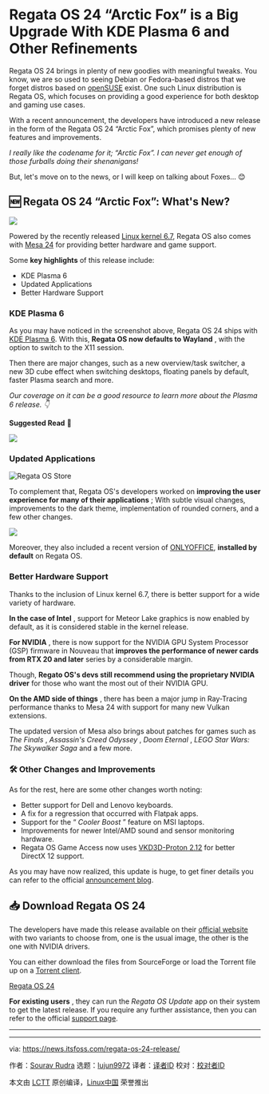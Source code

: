 [#]: subject: "Regata OS 24 “Arctic Fox” is a Big Upgrade With KDE Plasma 6 and Other Refinements"
[#]: via: "https://news.itsfoss.com/regata-os-24-release/"
[#]: author: "Sourav Rudra https://news.itsfoss.com/author/sourav/"
[#]: collector: "lujun9972/lctt-scripts-1705972010"
[#]: translator: " "
[#]: reviewer: " "
[#]: publisher: " "
[#]: url: " "

Regata OS 24 “Arctic Fox” is a Big Upgrade With KDE Plasma 6 and Other Refinements
======
Regata OS 24 brings in plenty of new goodies with meaningful tweaks.
You know, we are so used to seeing Debian or Fedora-based distros that we forget distros based on [openSUSE][1] exist. One such Linux distribution is Regata OS, which focuses on providing a good experience for both desktop and gaming use cases.

With a recent announcement, the developers have introduced a new release in the form of the Regata OS 24 “Arctic Fox”, which promises plenty of new features and improvements.

_I really like the codename for it; “Arctic Fox”. I can never get enough of those furballs doing their shenanigans!_

But, let's move on to the news, or I will keep on talking about Foxes... 😊

## 🆕 Regata OS 24 “Arctic Fox”: What's New?

![][2]

Powered by the recently released [Linux kernel 6.7][3], Regata OS also comes with [Mesa 24][4] for providing better hardware and game support.

Some **key highlights** of this release include:

  * KDE Plasma 6
  * Updated Applications
  * Better Hardware Support



### KDE Plasma 6

As you may have noticed in the screenshot above, Regata OS 24 ships with [KDE Plasma 6][5]. With this, **Regata OS now defaults to Wayland** , with the option to switch to the X11 session.

Then there are major changes, such as a new overview/task switcher, a new 3D cube effect when switching desktops, floating panels by default, faster Plasma search and more.

_Our coverage on it can be a good resource to learn more about the Plasma 6 release. 👇_

**Suggested Read** 📖

![][6]

### Updated Applications

![Regata OS Store][7]

To complement that, Regata OS's developers worked on **improving the user experience for many of their applications** ; With subtle visual changes, improvements to the dark theme, implementation of rounded corners, and a few other changes.

![][8]

Moreover, they also included a recent version of [ONLYOFFICE][9], **installed by default** on Regata OS.

### Better Hardware Support

Thanks to the inclusion of Linux kernel 6.7, there is better support for a wide variety of hardware.

**In the case of Intel** , support for Meteor Lake graphics is now enabled by default, as it is considered stable in the kernel release.

**For NVIDIA** , there is now support for the NVIDIA GPU System Processor (GSP) firmware in Nouveau that **improves the performance of newer cards from RTX 20 and later** series by a considerable margin.

Though, **Regato OS's devs still recommend using the proprietary NVIDIA driver** for those who want the most out of their NVIDIA GPU.

**On the AMD side of things** , there has been a major jump in Ray-Tracing performance thanks to Mesa 24 with support for many new Vulkan extensions.

The updated version of Mesa also brings about patches for games such as _The Finals_ , _Assassin's Creed Odyssey_ , _Doom Eternal_ , _LEGO Star Wars: The Skywalker Saga_ and a few more.

### 🛠️ Other Changes and Improvements

As for the rest, here are some other changes worth noting:

  * Better support for Dell and Lenovo keyboards.
  * A fix for a regression that occurred with Flatpak apps.
  * Support for the “ _Cooler Boost_ ” feature on MSI laptops.
  * Improvements for newer Intel/AMD sound and sensor monitoring hardware.
  * Regata OS Game Access now uses [VKD3D-Proton 2.12][10] for better DirectX 12 support.



As you may have now realized, this update is huge, to get finer details you can refer to the official [announcement blog][11].

## 📥 Download Regata OS 24

The developers have made this release available on their [official website][12] with two variants to choose from, one is the usual image, the other is the one with NVIDIA drivers.

You can either download the files from SourceForge or load the Torrent file up on a [Torrent client][13].

[Regata OS 24][12]

**For existing users** , they can run the _Regata OS Update_ app on their system to get the latest release. If you require any further assistance, then you can refer to the official [support page][14].

* * *

--------------------------------------------------------------------------------

via: https://news.itsfoss.com/regata-os-24-release/

作者：[Sourav Rudra][a]
选题：[lujun9972][b]
译者：[译者ID](https://github.com/译者ID)
校对：[校对者ID](https://github.com/校对者ID)

本文由 [LCTT](https://github.com/LCTT/TranslateProject) 原创编译，[Linux中国](https://linux.cn/) 荣誉推出

[a]: https://news.itsfoss.com/author/sourav/
[b]: https://github.com/lujun9972
[1]: https://www.opensuse.org/
[2]: https://news.itsfoss.com/content/images/2024/03/Regato_OS_a.png
[3]: https://news.itsfoss.com/linux-kernel-6-7-release/
[4]: https://docs.mesa3d.org/relnotes/24.0.0.html
[5]: https://news.itsfoss.com/kde-plasma-6/
[6]: https://news.itsfoss.com/content/images/size/w256h256/2022/08/android-chrome-192x192.png
[7]: https://news.itsfoss.com/content/images/2024/03/Regato_OS_b.png
[8]: https://news.itsfoss.com/content/images/2024/03/Regato_OS_c.png
[9]: https://www.onlyoffice.com/
[10]: https://github.com/HansKristian-Work/vkd3d-proton/releases/tag/v2.12
[11]: https://mag.regataos.com.br/2024/03/the-regata-os-24-arctic-fox-launched.html
[12]: https://get.regataos.com.br/p/download.html
[13]: https://itsfoss.com/best-torrent-ubuntu/
[14]: https://support.regataos.com.br/
